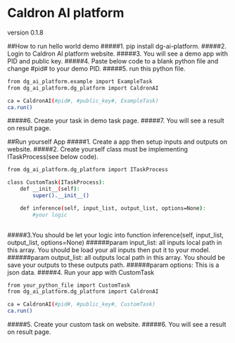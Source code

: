# Caldron AI platform

version 0.1.8


##How to run hello world demo
#####1. pip install dg-ai-platform.
#####2. Login to Caldron AI platform website.
#####3. You will see a demo app with PID and public key.
#####4. Paste below code to a blank python file and change #pid# to your demo PID.
#####5. run this python file.
```bash 
from dg_ai_platform.example import ExampleTask
from dg_ai_platform.dg_platform import CaldronAI

ca = CaldronAI(#pid#, #public_key#, ExampleTask)
ca.run()
```
#####6. Create your task in demo task page.
#####7. You will see a result on result page.

##Run yourself App
#####1. Create a app then setup inputs and outputs on website.
#####2. Create yourself class must be implementing ITaskProcess(see below code).
```bash
from dg_ai_platform.dg_platform import ITaskProcess

class CustomTask(ITaskProcess):
    def __init__(self):
        super().__init__()

    def inference(self, input_list, output_list, options=None):
        #your logic
        
```
#####3.You should be let your logic into function inference(self, input_list, output_list, options=None)
######param input_list: all inputs local path in this array. You should be load your all inputs then put it to your model.
######param output_list: all outputs local path in this array. You should be save your outputs to these outputs path.
######param options: This is a json data. 
#####4. Run your app with CustomTask
```bash 
from your_python_file import CustomTask
from dg_ai_platform.dg_platform import CaldronAI

ca = CaldronAI(#pid#, #public_key#, CustomTask)
ca.run()
```
#####5. Create your custom task on website.
#####6. You will see a result on result page.